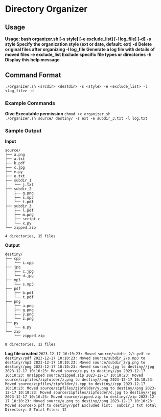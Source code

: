 # Directory Organizer

## Usage
**Usage: bash organizer.sh <srcdir> <destdir> [-s style] [-e exclude_list] [-l log_file] [-d]
  -s style     Specify the organization style (ext or date, default: ext)
  -d           Delete original files after organizing
  -l log_file  Generate a log file with details of moved files
  -e exclude_list  Exclude specific file types or directories
  -h           Display this help message**


## Command Format
`./organizer.sh <srcdir> <destdir> -s <style> -e <exclude_list> -l <log_file> -d`

### Example Commands

**Give Executable permission**
`chmod +x organizer.sh`\
`./organizer.sh source/ destiny/ -s ext -e subdir_3,txt -l log.txt`

### Sample Output

**Input**
```
source/
├── a.png
├── a.txt
├── b.pdf
├── c.jpg
├── e.py
├── e.txt
├── subdir_1
│   └── j.txt
├── subdir_2
│   ├── g.png
│   ├── s.mp3
│   └── t.pdf
├── subdir_3
│   ├── l.pdf
│   ├── m.png
│   ├── script.c
│   └── x.py
└── zipped.zip

4 directories, 15 files
```

**Output**
```
destiny/
├── cpp
│   └── i.cpp
├── jpg
│   ├── c.jpg
│   └── d.jpg
├── mp3
│   └── s.mp3
├── pdf
│   ├── b.pdf
│   └── t.pdf
├── png
│   ├── a.png
│   ├── g.png
│   ├── y.png
│   └── z.png
├── py
│   └── e.py
└── zip
    └── zipped.zip

8 directories, 12 files
```
**Log file created**
`2023-12-17 10:10:23: Moved source/subdir_2/t.pdf to destiny//pdf
2023-12-17 10:10:23: Moved source/subdir_2/s.mp3 to destiny//mp3
2023-12-17 10:10:23: Moved source/subdir_2/g.png to destiny//png
2023-12-17 10:10:23: Moved source/c.jpg to destiny//jpg
2023-12-17 10:10:23: Moved source/e.py to destiny//py
2023-12-17 10:10:23: Unzipped source/zipped.zip
2023-12-17 10:10:23: Moved source/zipfiles/zipfolder/z.png to destiny//png
2023-12-17 10:10:23: Moved source/zipfiles/zipfolder/i.cpp to destiny//cpp
2023-12-17 10:10:23: Moved source/zipfiles/zipfolder/y.png to destiny//png
2023-12-17 10:10:23: Moved source/zipfiles/zipfolder/d.jpg to destiny//jpg
2023-12-17 10:10:23: Moved source/zipped.zip to destiny//zip
2023-12-17 10:10:23: Moved source/a.png to destiny//png
2023-12-17 10:10:23: Moved source/b.pdf to destiny//pdf
Excluded list: 
subdir_3
txt
Total Directory: 8
Total Files: 12`
